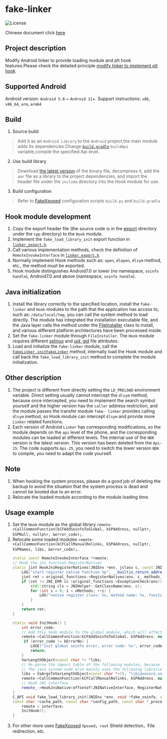 # fake-linker
![License](https://img.shields.io/badge/License-Apache2-blue)

Chinese document click [here](README_CN.md)

## Project description

Modify Android linker to provide loading module and plt hook features.Please check the detailed principle [modify linker to implement plt hook](https://sanfengandroid.github.io/2021/01/10/modify-linker-to-implement-plt-hook/)

## Supported Android

Android version: `Android 5.0` ~ `Android 11`+. Support instructions: `x86`, `x86_64`, `arm`, `arm64`

## Build

1. Source build
> Add it as an `Android Library` to the `Android` project,the main module adds its dependencies.Change [`build.gradle`](build.gradle) `buildApi` variable,compile the specified Api level.
2. Use build library
> Download [the latest version](https://github.com/sanfengAndroid/fake-linker/releases/latest) of the binary file, decompress it, add the `aar` file as a library to the project dependencies, and import the header file under the `include` directory into the Hook module for use.
3. Build configuration
> Refer to [FakeXposed](https://github.com/sanfengAndroid/FakeXposed) configuration scripts `build.py` and `build.gradle`
## Hook module development
1. Copy the export header file (the source code is in the [export](src/main/cpp/export) directory under the `cpp` directory) to the `Hook` module.
2. Implement the `fake_load_library_init` export function in [`linker_export.h`](src/main/cpp/export/linker_export.h).
3. Call various implementation methods, check the definition of `RemoteInvokeInterface` in [`linker_export.h`](src/main/cpp/export/linker_export.h).
4. Normally implement Hook methods such as: `open`, `dlopen`, `dlsym` method, etc., the method must be exported.
5. Hook module distinguishes Android7.0 or lower (no namespace, `soinfo handle`), Android7.0 and above (namespace, `soinfo handle`).

## Java initialization
1. Install the library correctly to the specified location, install the `fake-linker` and `Hook` modules to the path that the application has access to, such as: `/data/local/tmp`, you can call the system method to load directly.
The module has integrated the installation executable file, and the Java layer calls the method under the [FileInstaller](src/main/java/com/sanfengandroid/fakelinker/FileInstaller.java) class to install, and various different platform architectures have been processed inside.
2. Set the `fake-linker` module through `FileInstaller`. The `Hook` module requires different [selinux](src/main/java/com/sanfengandroid/fakelinker/FileInstaller.java/#L232) and [uid, gid]( src/main/java/com/sanfengandroid/fakelinker/FileInstaller.java/#L223) file attributes.
3. Load and initialize the `fake-linker` module, call the [`FakeLinker.initFakeLinker`](src/main/java/com/sanfengandroid/fakelinker/FakeLinker.java) method, internally load the Hook module and call back the `fake_load_library_init` method to complete the module initialization.

## Other description

1. The project is different from directly setting the `LD_PRELOAD` environment variable. Direct setting usually cannot intercept the `dlsym` method, because once intercepted, you need to implement the search symbol yourself and the higher version has the `caller` address restriction, and the module passes the transfer module `fake- linker` provides calling `dlsym` method, so Hook module can intercept `dlsym` and provide more `Linker` related functions.
2. Each version of Android `Linker` has corresponding modifications, so the module depends on the `api` level of the phone, and the corresponding modules can be loaded at different levels. The internal use of the `NDK` version is the latest version. This version has been deleted from the `Api-25`. The code supports `Api-25`, you need to switch the lower version `NDK` to compile, you need to adapt the code yourself.

## Note

1. When hooking the system process, please do a good job of deleting the backup to avoid the situation that the system process is dead and cannot be booted due to an error.
2. Relocate the loaded module according to the module loading time.

## Usage example

1. Set the `Hook` module as the global library `remote->CallCommonFunction(kCFAddSoinfoToGlobal, kSPAddress, nullptr, kSPNull, nullptr, &error_code);`.
2. Relocate some loaded modules `remote->CallCommonFunction(kCFCallManualRelinks, kSPAddress, nullptr, kSPNames, libs, &error_code);`.
    ```c++
    static const RemoteInvokeInterface *remote;
    // Hook the jni function RegisterNatives
    static jint HookJniRegisterNatives(JNIEnv *env, jclass c, const JNINativeMethod *methods, jint nMethods) {
        LOG("start register native function %p", __builtin_return_address(0));
        jint ret = original_functions->RegisterNatives(env, c, methods, nMethods);
        if (ret != JNI_ERR && !original_functions->ExceptionCheck(env)) {
            std::string cls = JNIHelper::GetClassName(env, c);
            for (int i = 0; i < nMethods; ++i) {
                LOG("native register class: %s, method name: %s, function signature: %s, register address: %p", cls.c_str(), methods[i].name, methods[i].signature, methods[i].fnPtr);
            }
        }
        return ret;
    }
    
    static void InitHook() {
        int error_code;
        // Add this hook module to the global module, which will affect all modules loaded later
        remote->CallCommonFunction(kCFAddSoinfoToGlobal, kSPAddress, nullptr, kSPNull, nullptr, &error_code);
         if (error_code != kErrorNo) {
            LOGE("init global soinfo error, error code: %x", error_code);
            return;
        }
        VarLengthObject<const char *> *libs;
        // Re-parse the import table of the following modules, because the following modules have been loaded before we have loaded them, and all re-links make their symbolic links to our Hook method
        // The java system code also mainly uses the following libraries, and relinking also means the core import function of Hook's java
        libs = VaArgsToVarLengthObject<const char *>(5, "libjavacore.so", "libnativehelper.so", "libnativeloader.so", "libart.so", "libopenjdk.so");
        remote->CallCommonFunction(kCFCallManualRelinks, kSPAddress, nullptr, kSPNames, libs, &error_code);
        // Hook JNI interface
        remote_->HookJniNative(offsetof(JNINativeInterface, RegisterNatives), (void *)HookJniRegisterNatives, nullptr);
    }
    C_API void fake_load_library_init(JNIEnv *env, void *fake_soinfo, const RemoteInvokeInterface *interface, 
    const char *cache_path, const char *config_path, const char *_process_name){
        remote = interface;
        InitHook();
    }
    ```
3. For other more uses
[FakeXposed](https://github.com/sanfengAndroid/FakeXposed) `Xposed`，`root` Shield detection，File redirection, etc. 